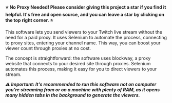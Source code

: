 **⭐ No Proxy Needed! Please consider giving this project a star if you find it helpful. It's free and open source, and you can leave a star by clicking on the top right corner. ⭐**

This software lets you send viewers to your Twitch live stream without the need for a paid proxy. It uses Selenium to automate the process, connecting to proxy sites, entering your channel name. 
This way, you can boost your viewer count through proxies at no cost.

The concept is straightforward: the software uses blockway, a proxy website that connects to your desired site through proxies. Selenium automates this process, making it easy for you to direct viewers to your stream.

***⚠️ Important: It's recommended to run this software not on computer you’re streaming from or on a machine with plenty of RAM, as it opens many hidden tabs in the background to generate the viewers.***
